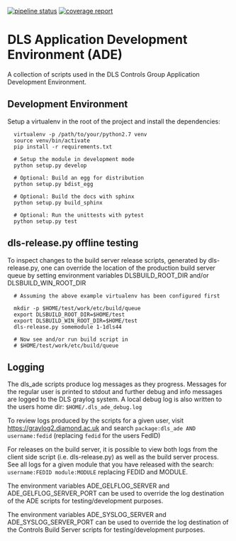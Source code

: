 [![pipeline status](https://gitlab.diamond.ac.uk/controls/python/dls_ade/badges/master/pipeline.svg)](https://gitlab.diamond.ac.uk/controls/python/dls_ade/commits/master)
[![coverage report](https://gitlab.diamond.ac.uk/controls/python/dls_ade/badges/master/coverage.svg)](https://gitlab.diamond.ac.uk/controls/python/dls_ade/commits/master)

# DLS Application Development Environment (ADE)

A collection of scripts used in the DLS Controls Group Application Development Environment.

## Development Environment

Setup a virtualenv in the root of the project and install the dependencies:

```
  virtualenv -p /path/to/your/python2.7 venv
  source venv/bin/activate
  pip install -r requirements.txt
  
  # Setup the module in development mode
  python setup.py develop
  
  # Optional: Build an egg for distribution
  python setup.py bdist_egg
  
  # Optional: Build the docs with sphinx
  python setup.py build_sphinx
  
  # Optional: Run the unittests with pytest
  python setup.py test
```

## dls-release.py offline testing

To inspect changes to the build server release scripts,
generated by dls-release.py, one can override the location
of the production build server queue by setting environment
variables DLSBUILD_ROOT_DIR and/or DLSBUILD_WIN_ROOT_DIR

```
  # Assuming the above example virtualenv has been configured first

  mkdir -p $HOME/test/work/etc/build/queue
  export DLSBUILD_ROOT_DIR=$HOME/test
  export DLSBUILD_WIN_ROOT_DIR=$HOME/test
  dls-release.py somemodule 1-1dls44

  # Now see and/or run build script in
  # $HOME/test/work/etc/build/queue
```

## Logging

The dls_ade scripts produce log messages as they progress. Messages for the regular
user is printed to stdout and further debug and info messages are logged to the DLS
graylog system.
A local debug log is also written to the users home dir: `$HOME/.dls_ade_debug.log`

To review logs produced by the scripts for a given user, visit 
https://graylog2.diamond.ac.uk 
and search `package:dls_ade AND username:fedid` (replacing `fedid` for the users FedID)

For releases on the build server, it is possible to view both logs from the client side
script (i.e. dls-release.py) as well as the build server process. See all logs for a
given module that you have released with the search:
`username:FEDID module:MODULE` replacing FEDID and MODULE.

The environment variables ADE_GELFLOG_SERVER and ADE_GELFLOG_SERVER_PORT can be used to
override the log destination of the ADE scripts for testing/development purposes.

The environment variables ADE_SYSLOG_SERVER and ADE_SYSLOG_SERVER_PORT can be used to
override the log destination of the Controls Build Server scripts for testing/development purposes.

